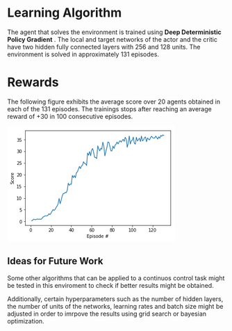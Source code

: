 

# Learning Algorithm



The agent that solves the environment is trained using **Deep Deterministic Policy Gradient** . The local and target networks of the actor and the critic have two hidden fully connected layers with 256 and 128 units. The environment is solved in approximately 131 episodes. 



# Rewards



The following figure exhibits the average score over 20 agents obtained in each of the 131 episodes. The trainings stops after reaching an average reward of +30 in 100 consecutive episodes.



![](images/scores.png)



## Ideas for Future Work



Some other algorithms that can be applied to a continuos control task might be tested in this enviroment to check if better results might be obtained. 

Additionally, certain hyperparameters such as the number of hidden layers, the number of units of the networks, learning rates and batch size might be adjusted in order to imrpove the results using grid search or bayesian optimization.

# 